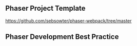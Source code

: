 ## Phaser Project Template

https://github.com/sebsowter/phaser-webpack/tree/master

## Phaser Development Best Practice

